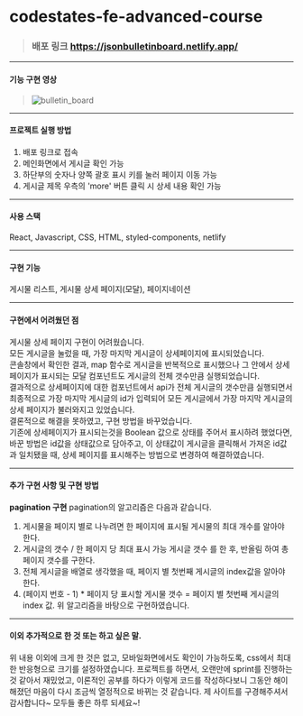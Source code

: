 # codestates-fe-advanced-course

> ### **배포 링크** https://jsonbulletinboard.netlify.app/
***
#### **기능 구현 영상**
> ![bulletin_board](https://user-images.githubusercontent.com/91720916/183012565-42bde13f-ed37-4cad-8045-79f6207f9203.gif)
***
#### **프로젝트 실행 방법** 
1. 배포 링크로 접속
2. 메인화면에서 게시글 확인 가능
3. 하단부의 숫자나 양쪽 괄호 표시 키를 눌러 페이지 이동 가능
4. 게시글 제목 우측의 'more' 버튼 클릭 시 상세 내용 확인 가능
***
#### **사용 스택**
React, Javascript, CSS, HTML, styled-components, netlify
***
#### **구현 기능** 
게시물 리스트, 게시물 상세 페이지(모달), 페이지네이션
***
#### **구현에서 어려웠던 점** 
게시물 상세 페이지 구현이 어려웠습니다.<br>
모든 게시글을 눌렀을 때, 가장 마지막 게시글이 상세페이지에 표시되었습니다.<br>
콘솔창에서 확인한 결과, map 함수로 게시글을 반복적으로 표시했으나 그 안에서 상세페이지가 표시되는 모달 컴포넌트도 게시글의 전체 갯수만큼 실행되었습니다.<br>
결과적으로 상세페이지에 대한 컴포넌트에서 api가 전체 게시글의 갯수만큼 실행되면서 최종적으로 가장 마지막 게시글의 id가 입력되어 모든 게시글에서 가장 마지막 게시글의 상세 페이지가 불러와지고 있었습니다.<br>
결론적으로 해결을 못하였고, 구현 방법을 바꾸었습니다.<br>
기존에 상세페이지가 표시되는것을 Boolean 값으로 상태를 주어서 표시하려 했었다면, 바꾼 방법은 id값을 상태값으로 담아주고, 이 상태값이 게시글을 클릭해서 가져온 id값과 일치됐을 때, 상세 페이지를 표시해주는 방법으로 변경하여 해결하였습니다.
***
#### **추가 구현 사항 및 구현 방법**
**pagination 구현**
pagination의 알고리즘은 다음과 같습니다.
1. 게시물을 페이지 별로 나누려면 한 페이지에 표시될 게시물의 최대 개수를 알아야 한다.
2. 게시글의 갯수 / 한 페이지 당 최대 표시 가능 게시글 갯수 를 한 후, 반올림 하여 총 페이지 갯수를 구한다.
3. 전체 게시글을 배열로 생각했을 때, 페이지 별 첫번째 게시글의 index값을 알아야 한다.
4. (페이지 번호 - 1) * 페이지 당 표시할 게시물 갯수 = 페이지 별 첫번째 게시글의 index 값.
위 알고리즘을 바탕으로 구현하였습니다.
***
#### 이외 추가적으로 한 것 또는 하고 싶은 말.
위 내용 이외에 크게 한 것은 없고, 모바일화면에서도 확인이 가능하도록, css에서 최대한 반응형으로 크기를 설정하였습니다.
프로젝트를 하면서, 오랜만에 sprint를 진행하는 것 같아서 재밌었고, 이론적인 공부를 하다가 이렇게 코드를 작성하다보니 그동안 해이해졌던 마음이 다시 조금씩 열정적으로 바뀌는 것 같습니다. 제 사이트를 구경해주셔서 감사합니다~ 모두들 좋은 하루 되세요~!
